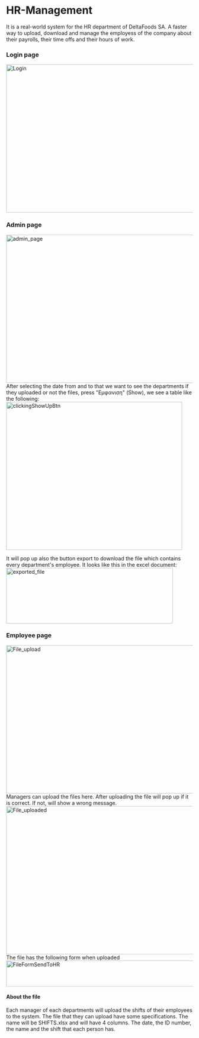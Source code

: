 # HR-Management
It is a real-world system for the HR department of DeltaFoods SA. A faster way to upload, download and manage the employess of the company about their payrolls, their time offs and their hours of work. 

### Login page
<img width="930" height="400" alt="Login" src="https://github.com/kitsakisGk/HR-Management/assets/57558604/553d4c7c-e4ba-4169-b421-7f9298a122a2">

### Admin page
<img width="1000" height="400" alt="admin_page" src="https://github.com/kitsakisGk/HR-Management/assets/57558604/ef3420bd-fcc5-43cb-bbc4-7e55a31f17b0">
After selecting the date from and to that we want to see the departments if they uploaded or not the files, press "Εμφανιση" (Show), we see a table like the following:
<br>
<img width="475" height="400" alt="clickingShowUpBtn" src="https://github.com/kitsakisGk/HR-Management/assets/57558604/ae6b2a18-f9b8-4d84-b2c0-40b94bb53173">

It will pop up also the button export to download the file which contains every department's employee. 
It looks like this in the excel document: 
<br>
<img width="450" height="150" alt="exported_file" src="https://github.com/kitsakisGk/HR-Management/assets/57558604/b2e78718-707e-4c99-b2ce-1539b38db675">


### Employee page
<img width="930" height="400" alt="File_upload" src="https://github.com/kitsakisGk/HR-Management/assets/57558604/cced29bc-6c2d-4b12-aed3-8d4c160579e5">
<br>
Managers can upload the files here. After uploading the file will pop up if it is correct. If not, will show a wrong message. 
<img width="930" height="400" alt="File_uploaded" src="https://github.com/kitsakisGk/HR-Management/assets/57558604/21575020-5f96-4e0d-ac6e-cba610d17133">
The file has the following form when uploaded 
<br>
<img width="550" height="70" alt="FileFormSendToHR" src="https://github.com/kitsakisGk/HR-Management/assets/57558604/3ad48f68-19bf-4d3b-859d-14518773a820">


#### About the file
Each manager of each departments will upload the shifts of their employees to the system. The file that they can upload have some specifications. The name will be SHIFTS.xlsx and will have 4 columns. The date, the ID number, the name and the shift that each person has. 
